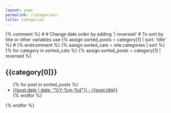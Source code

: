 ```yaml
---
layout: page
permalink: /categories/
title: Categories
---
```


<div id="archives">
{% comment %}
#
#  Change date order by adding '| reversed'
#  To sort by title or other variables use {% assign sorted_posts = category[1] | sort: 'title' %}
#
{% endcomment %}
{% assign sorted_cats = site.categories | sort %}
{% for category in sorted_cats %}
{% assign sorted_posts = category[1] | reversed %}
<h2 id="{{category[0] | uri_escape}}">{{category[0]}}</H2>
<ul>
  {% for post in sorted_posts %}
 	<li><a href="{{ site.url }}{{ site.baseurl }}{{  post.url }}">{{post.date | date: "%Y-%m-%d"}} - {{post.title}}</a></li>
  {% endfor %}
</ul>
{% endfor %}
</div>
